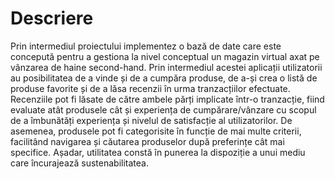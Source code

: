 # Descriere

Prin intermediul proiectului implementez o bază de date care este concepută pentru a gestiona la nivel conceptual un magazin virtual 
axat pe vânzarea de haine second-hand. Prin intermediul acestei aplicații utilizatorii au posibilitatea de a vinde și de a cumpăra produse, 
de a-și crea o listă de produse favorite și de a lăsa recenzii în urma tranzacțiilor efectuate. Recenziile pot fi lăsate de către ambele părți implicate într-o tranzacție, 
fiind evaluate atât produsele cât și experiența de cumpărare/vânzare cu scopul de a îmbunătăți experiența și nivelul de satisfacție al utilizatorilor. 
De asemenea, produsele pot fi categorisite în funcție de mai multe criterii, facilitând navigarea și căutarea produselor după preferințe cât mai specifice. 
Așadar, utilitatea constă în punerea la dispoziție a unui mediu care încurajează sustenabilitatea.

